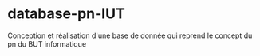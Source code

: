 # database-pn-IUT
Conception et réalisation d'une base de donnée qui reprend le concept du pn du BUT informatique

